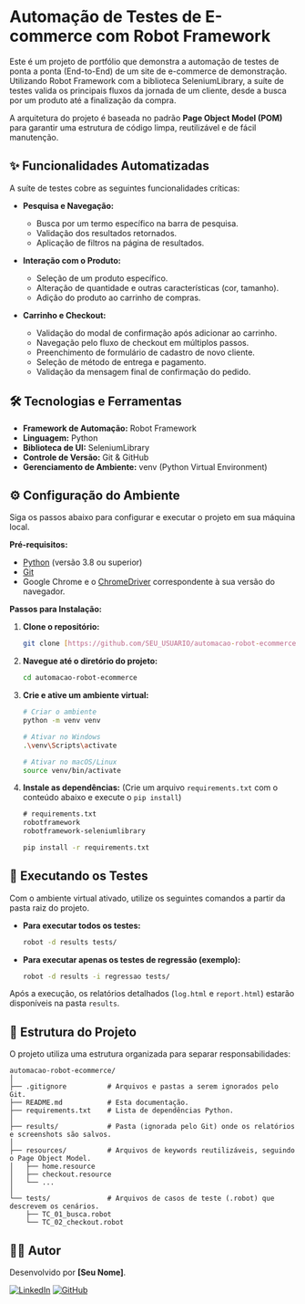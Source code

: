 # Automação de Testes de E-commerce com Robot Framework

Este é um projeto de portfólio que demonstra a automação de testes de ponta a ponta (End-to-End) de um site de e-commerce de demonstração. Utilizando Robot Framework com a biblioteca SeleniumLibrary, a suíte de testes valida os principais fluxos da jornada de um cliente, desde a busca por um produto até a finalização da compra.

A arquitetura do projeto é baseada no padrão **Page Object Model (POM)** para garantir uma estrutura de código limpa, reutilizável e de fácil manutenção.

## ✨ Funcionalidades Automatizadas

A suíte de testes cobre as seguintes funcionalidades críticas:

* **Pesquisa e Navegação:**
    * Busca por um termo específico na barra de pesquisa.
    * Validação dos resultados retornados.
    * Aplicação de filtros na página de resultados.

* **Interação com o Produto:**
    * Seleção de um produto específico.
    * Alteração de quantidade e outras características (cor, tamanho).
    * Adição do produto ao carrinho de compras.

* **Carrinho e Checkout:**
    * Validação do modal de confirmação após adicionar ao carrinho.
    * Navegação pelo fluxo de checkout em múltiplos passos.
    * Preenchimento de formulário de cadastro de novo cliente.
    * Seleção de método de entrega e pagamento.
    * Validação da mensagem final de confirmação do pedido.

## 🛠️ Tecnologias e Ferramentas

* **Framework de Automação:** Robot Framework
* **Linguagem:** Python
* **Biblioteca de UI:** SeleniumLibrary
* **Controle de Versão:** Git & GitHub
* **Gerenciamento de Ambiente:** venv (Python Virtual Environment)

## ⚙️ Configuração do Ambiente

Siga os passos abaixo para configurar e executar o projeto em sua máquina local.

**Pré-requisitos:**
* [Python](https://www.python.org/downloads/) (versão 3.8 ou superior)
* [Git](https://git-scm.com/downloads/)
* Google Chrome e o [ChromeDriver](https://googlechromelabs.github.io/chrome-for-testing/) correspondente à sua versão do navegador.

**Passos para Instalação:**

1.  **Clone o repositório:**
    ```bash
    git clone [https://github.com/SEU_USUARIO/automacao-robot-ecommerce.git](https://github.com/SEU_USUARIO/automacao-robot-ecommerce.git)
    ```

2.  **Navegue até o diretório do projeto:**
    ```bash
    cd automacao-robot-ecommerce
    ```

3.  **Crie e ative um ambiente virtual:**
    ```bash
    # Criar o ambiente
    python -m venv venv

    # Ativar no Windows
    .\venv\Scripts\activate

    # Ativar no macOS/Linux
    source venv/bin/activate
    ```

4.  **Instale as dependências:**
    (Crie um arquivo `requirements.txt` com o conteúdo abaixo e execute o `pip install`)
    ```txt
    # requirements.txt
    robotframework
    robotframework-seleniumlibrary
    ```
    ```bash
    pip install -r requirements.txt
    ```

## 🚀 Executando os Testes

Com o ambiente virtual ativado, utilize os seguintes comandos a partir da pasta raiz do projeto.

* **Para executar todos os testes:**
    ```bash
    robot -d results tests/
    ```

* **Para executar apenas os testes de regressão (exemplo):**
    ```bash
    robot -d results -i regressao tests/
    ```

Após a execução, os relatórios detalhados (`log.html` e `report.html`) estarão disponíveis na pasta `results`.

## 📂 Estrutura do Projeto

O projeto utiliza uma estrutura organizada para separar responsabilidades:

```
automacao-robot-ecommerce/
│
├── .gitignore          # Arquivos e pastas a serem ignorados pelo Git.
├── README.md           # Esta documentação.
├── requirements.txt    # Lista de dependências Python.
│
├── results/            # Pasta (ignorada pelo Git) onde os relatórios e screenshots são salvos.
│
├── resources/          # Arquivos de keywords reutilizáveis, seguindo o Page Object Model.
│   ├── home.resource
│   ├── checkout.resource
│   └── ...
│
└── tests/              # Arquivos de casos de teste (.robot) que descrevem os cenários.
    ├── TC_01_busca.robot
    └── TC_02_checkout.robot
```

## 👨‍💻 Autor

Desenvolvido por **[Seu Nome]**.

[![LinkedIn](https://img.shields.io/badge/LinkedIn-0077B5?style=for-the-badge&logo=linkedin&logoColor=white)](https://www.linkedin.com/in/SEU-PERFIL/)
[![GitHub](https://img.shields.io/badge/GitHub-100000?style=for-the-badge&logo=github&logoColor=white)](https://github.com/SEU_USUARIO/)
